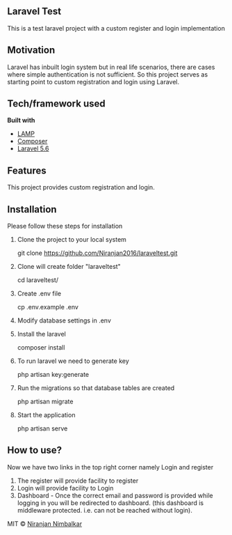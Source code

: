 ## Laravel Test
This is a test laravel project with a custom register and login implementation

## Motivation
Laravel has inbuilt login system but in real life scenarios, there are cases where simple authentication is not sufficient. So this project serves as starting point to custom registration and login using Laravel.

## Tech/framework used
<b>Built with</b>
- [LAMP](https://en.wikipedia.org/wiki/LAMP_(software_bundle))
- [Composer](https://getcomposer.org/)
- [Laravel 5.6](https://laravel.com/)


## Features
This project provides custom registration and login.

## Installation
Please follow these steps for installation
1. Clone the project to your local system

    git clone https://github.com/Niranjan2016/laraveltest.git

2. Clone will create folder "laraveltest"

    cd laraveltest/

3. Create .env file

    cp .env.example .env

4. Modify database settings in .env

5. Install the laravel 

    composer install

6. To run laravel we need to generate key

    php artisan key:generate

7. Run the migrations so that database tables are created

    php artisan migrate

8. Start the application

    php artisan serve

## How to use?
Now we have two links in the top right corner namely Login and register
1. The register will provide facility to register  
2. Login will provide facility to Login 
3. Dashboard - Once the correct email and password is provided while logging in you will be redirected to dashboard. (this dashboard is middleware protected. i.e. can not be reached without login).

MIT © [Niranjan Nimbalkar]()